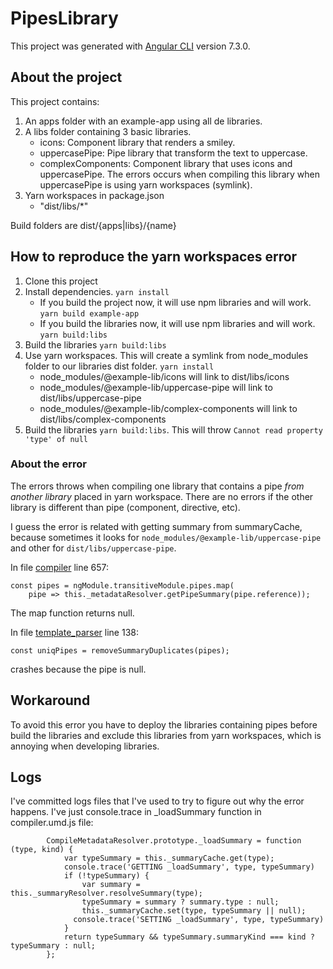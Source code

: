 # PipesLibrary

This project was generated with [Angular CLI](https://github.com/angular/angular-cli) version 7.3.0.

## About the project
This project contains:
1. An apps folder with an example-app using all de libraries.
2. A libs folder containing 3 basic libraries.
   - icons: Component library that renders a smiley.
   - uppercasePipe: Pipe library that transform the text to uppercase.
   - complexComponents: Component library that uses icons and uppercasePipe. The errors occurs when compiling this library when uppercasePipe is using yarn workspaces (symlink).
3. Yarn workspaces in package.json
   - "dist/libs/*"
   
Build folders are dist/{apps|libs}/{name}

## How to reproduce the yarn workspaces error
1. Clone this project
2. Install dependencies. `yarn install`
   - If you build the project now, it will use npm libraries and will work. `yarn build example-app`
   - If you build the libraries now, it will use npm libraries and will work. `yarn build:libs`
3. Build the libraries `yarn build:libs`
4. Use yarn workspaces. This will create a symlink from node_modules folder to our libraries dist folder. `yarn install`
   - node_modules/@example-lib/icons will link to dist/libs/icons
   - node_modules/@example-lib/uppercase-pipe will link to dist/libs/uppercase-pipe
   - node_modules/@example-lib/complex-components will link to dist/libs/complex-components
5. Build the libraries `yarn build:libs`. This will throw `Cannot read property 'type' of null`

### About the error
The errors throws when compiling one library that contains a pipe *from another library* placed in yarn workspace.
There are no errors if the other library is different than pipe (component, directive, etc).

I guess the error is related with getting summary from summaryCache, because sometimes it looks for `node_modules/@example-lib/uppercase-pipe` and other for `dist/libs/uppercase-pipe`.

In file [compiler](https://github.com/angular/angular/blob/master/packages/compiler/src/aot/compiler.ts#L657) line 657:
```
const pipes = ngModule.transitiveModule.pipes.map(
    pipe => this._metadataResolver.getPipeSummary(pipe.reference));
```
The map function returns null.

In file [template_parser](https://github.com/angular/angular/blob/master/packages/compiler/src/template_parser/template_parser.ts#L138) line 138:
```
const uniqPipes = removeSummaryDuplicates(pipes);
```
crashes because the pipe is null.

## Workaround
To avoid this error you have to deploy the libraries containing pipes before build the libraries and exclude this libraries from yarn workspaces, which is annoying when developing libraries.

## Logs
I've committed logs files that I've used to try to figure out why the error happens. I've just console.trace in _loadSummary function in compiler.umd.js file:
```
        CompileMetadataResolver.prototype._loadSummary = function (type, kind) {
            var typeSummary = this._summaryCache.get(type);
            console.trace('GETTING _loadSummary', type, typeSummary)
            if (!typeSummary) {
                var summary = this._summaryResolver.resolveSummary(type);
                typeSummary = summary ? summary.type : null;
                this._summaryCache.set(type, typeSummary || null);
              console.trace('SETTING _loadSummary', type, typeSummary)
            }
            return typeSummary && typeSummary.summaryKind === kind ? typeSummary : null;
        };
```
